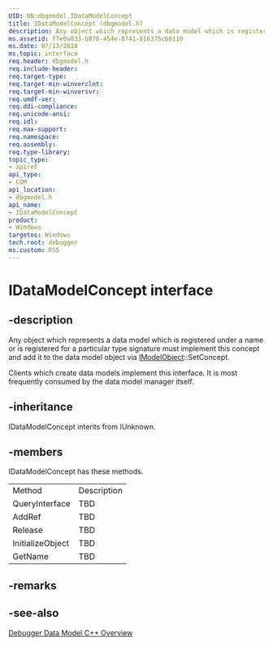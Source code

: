 ```yaml
---
UID: NN:dbgmodel.IDataModelConcept
title: IDataModelConcept (dbgmodel.h)
description: Any object which represents a data model which is registered under a name or  is registered for a particular type signature must implement this concept and add it to the data model  object via IModelObject::SetConcept.
ms.assetid: f7e0a833-b878-454e-8741-816375c68110
ms.date: 07/13/2018
ms.topic: interface
req.header: dbgmodel.h
req.include-header:
req.target-type:
req.target-min-winverclnt:
req.target-min-winversvr:
req.umdf-ver:
req.ddi-compliance:
req.unicode-ansi:
req.idl:
req.max-support:
req.namespace:
req.assembly:
req.type-library: 
topic_type: 
- apiref
api_type: 
- COM
api_location: 
- dbgmodel.h
api_name: 
- IDataModelConcept
product:
- Windows
targetos: Windows
tech.root: debugger
ms.custom: RS5
---
```


# IDataModelConcept interface

## -description

Any object which represents a data model which is registered under a name or  is registered for a particular type signature must implement this concept and add it to the data model  object via [IModelObject](nn-dbgmodel-imodelobject.md)::SetConcept.

Clients which create data models implement this interface.  It is most frequently consumed by the data model manager itself.


## -inheritance

IDataModelConcept interits from IUnknown. 

## -members

<p>IDataModelConcept has these methods.</p>
<table>
	<tr>
		<td>Method</td>
		<td>Description</td>
	</tr>
	<tr>
		<td>QueryInterface</td>
		<td>TBD</td>
	</tr>
	<tr>
		<td>AddRef</td>
		<td>TBD</td>
	</tr>
	<tr>
		<td>Release</td>
		<td>TBD</td>
	</tr>
	<tr>
		<td>InitializeObject</td>
		<td>TBD</td>
	</tr>
	<tr>
		<td>GetName</td>
		<td>TBD</td>
	</tr>
</table>

## -remarks

## -see-also

[Debugger Data Model C++ Overview](https://docs.microsoft.com/windows-hardware/drivers/debugger/data-model-cpp-overview)
